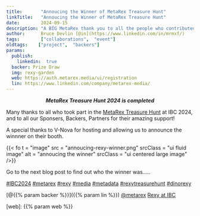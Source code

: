 ```yaml
---
title:       "Annoucing the Winner of MetaRex Treasure Hunt"
linkTitle:   "Annoucing the Winner of MetaRex Treasure Hunt"
date:        2024-09-15
description: "A BIG MetaRex thank you to all the people who contributed to the MetaRex Treasure Hunt"
author:      Bruce Devlin [@in](https://www.linkedin.com/in/mrmxf/)
tags:        ["collaborations",  "event"]
oldtags:    ["project",  "backers"]
params:
  publish:
    linkedin:  true
  backer: Prize Draw
  img: rexy-garden
  web: https://auth.metarex.media/ui/registration
  lin: https://www.linkedin.com/company/metarex-media/
---
```


**<p style = "text-align:center;"><span class = "ui purple text">_MetaRex Treasure Hunt 2024 is completed_</span></p>**

Many thanks to all who took part in the [MetaRex Treasure Hunt] at IBC 2024, and to all our Sponsers, Backers, Partners for their amazing support! 

A special thanks to V-Nova for hosting and allowing us to announce the winnner on their booth.  

{{< fo t = "image"
   src = "annoucing-rexy-winner.png" 
   srcClass = "ui fluid image"
   alt = "annoucing the winner" 
   srcClass = "ui centered large image"
/>}}

Go to the next blog post to find out who the winner was.....

[#IBC2024](https://www.linkedin.com/search/results/all/?keywords=%23IBC2024)
[#metarex](https://www.linkedin.com/search/results/all/?keywords=%23metarex)
[#rexy](https://www.linkedin.com/search/results/all/?keywords=%23rexy)
[#media](https://www.linkedin.com/search/results/all/?keywords=%23media)
[#metadata](https://www.linkedin.com/search/results/all/?keywords=%23metadata)
[#rexytreasurehunt](https://www.linkedin.com/search/results/all/?keywords=%23rexytreasurehunt)
[#dinorexy](https://www.linkedin.com/search/results/all/?keywords=%23dinorexy)

<i class = "linkedin icon"></i>[@{{% param backer %}}]({{% param lin %}})
<i class = "linkedin icon"></i>[@metarex][limrx]
<i class = "linkedin icon"></i>[Rexy at IBC][lirxy]

[web]:    {{% param web %}}

[limrx]:   https://uk.linkedin.com/company/metarex-media
[lirxy]:   https://www.linkedin.com/search/results/all/?keywords=%23ibc2024%20%23metarex%20%23rexy
[rxydraw]: https://ibc2024.mapyourshow.com/8_0/floorplan/?st=keyword&hallID=J&sv=V-NOVA&selectedBooth=14.AI03
[ths]:     https://auth.metarex.media/ui/registration
[thp]:     /project/treasure-hunt/

[MetaRex Treasure Hunt]: https://metarex.media/project/treasure-hunt/
